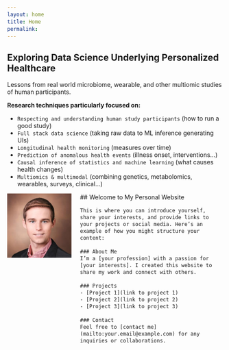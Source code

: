 ```yaml
---
layout: home
title: Home
permalink:
---
```


## Exploring Data Science Underlying Personalized Healthcare
Lessons from real world microbiome, wearable, and other multiomic studies of human participants.

**Research techniques particularly focused on:** 
* `Respecting and understanding human study participants` (how to run a good study)
* `Full stack data science` (taking raw data to ML inference generating UIs)
* `Longitudinal health monitoring` (measures over time)
* `Prediction of anomalous health events` (illness onset, interventions...)
* `Causal inference of statistics and machine learning` (what causes health changes)
* `Multiomics & multimodal` (combining genetics, metabolomics, wearables, surveys, clinical...)



<style>
  .container {
    display: flex;
  }
  .image-container {
    flex: 0 0 150px; /* Adjust the width as needed */
    margin-right: 20px; /* Adjust the space between the image and the text */
  }
  .content-container {
    flex: 1;
  }
</style>


<div class="container">
  <div class="image-container">
    <img src="assets/professional_awb.jpeg" alt="Description of Image">
  </div>
  <div class="content-container">
    ## Welcome to My Personal Website

    This is where you can introduce yourself, share your interests, and provide links to your projects or social media. Here’s an example of how you might structure your content:

    ### About Me
    I’m a [your profession] with a passion for [your interests]. I created this website to share my work and connect with others.

    ### Projects
    - [Project 1](link to project 1)
    - [Project 2](link to project 2)
    - [Project 3](link to project 3)

    ### Contact
    Feel free to [contact me](mailto:your.email@example.com) for any inquiries or collaborations.
  </div>
</div>
